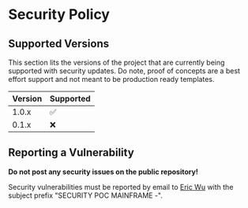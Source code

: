 # Security Policy

## Supported Versions

This section lits the versions of the project that are currently being supported with security updates. Do note, proof of concepts are a best effort support and not meant to be production ready templates.

| Version | Supported          |
| ------- | ------------------ |
| 1.0.x   | :white_check_mark: |
| 0.1.x   | :x:                |

## Reporting a Vulnerability

**Do not post any security issues on the public repository!**

Security vulnerabilities must be reported by email to [Eric Wu](mailto:eric.wu@servicecanada.gc.ca) with the subject prefix "SECURITY POC MAINFRAME -".
